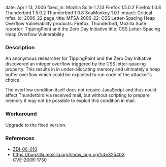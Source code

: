 date: April 13, 2006
fixed_in: Mozilla Suite 1.7.13
          Firefox 1.5.0.2
          Firefox 1.0.8
          Thunderbird 1.5.0.2
          Thunderbird 1.0.8
          SeaMonkey 1.0.1
impact: Critical
mfsa_id: 2006-22
page_title: MFSA 2006-22: CSS Letter-Spacing Heap Overflow Vulnerability
products: Firefox, Thunderbird, Mozilla Suite
reporter: TippingPoint and the Zero Day Initiative
title: CSS Letter-Spacing Heap Overflow Vulnerability

<h3>Description</h3>

<p>An anonymous researcher for TippingPoint and the Zero Day Initiative discovered
an integer overflow triggered by the CSS letter-spacing property. This results in
in under-allocating memory and ultimately a heap buffer overflow which could
be exploited to run code of the attacker's choice.</p>

<p>The overflow condition itself does not require JavaScript
and thus could affect Thunderbird via received mail, but without
scripting to prepare memory it may not be possible to exploit
this condition in mail.</p>

<h3>Workaround</h3>

<p>Upgrade to the fixed version.</p>

<h3>References</h3>

<ul>
<li><a class="ex-ref" href="http://www.zerodayinitiative.com/advisories/ZDI-06-010.html"> ZDI-06-010</a></li>
<li><a href="https://bugzilla.mozilla.org/show_bug.cgi?id=325403">
https://bugzilla.mozilla.org/show_bug.cgi?id=325403</a><br/>
CVE-2006-1730</li>
</ul>




